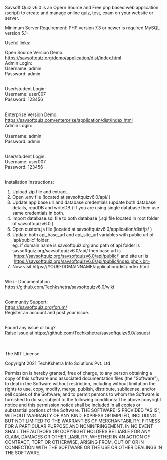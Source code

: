 Savsoft Quiz v6.0 is an Opern Source and Free php based web application (script) to create and manage online quiz, test, exam on your website or server.


Minimum Server Requirement:
PHP version 7.3 or newer is required
MySQL  version 5.1+



Useful links:

Open Source Version Demo: https://savsoftquiz.org/demo/application/dist/index.html <br>
Admin Login:<br>
Username: admin<br>
Password: admin<br><br>


User/student Login:<br>
Username:  user007<br>
Password:  123456<br><br>


Enterprise Version Demo: https://savsoftquiz.com/enterprise/application/dist/index.html <br>
Admin Login: <br><br>
Username: admin<br>
Password: admin<br><br>

User/student Login:<br>
Username:  user007<br>
Password:  123456<br><br>


Installation Instructions: <br>
1) Upload zip file and extract.<br>
2) Open .env file (located at savsoftquizv6.0/api/ ) <br>
3) Update app base url and database credentials (update both database details, readDB and writeDB.) If you are using single database then use same credentials in both.<br>
4) Import database.sql file to both database (.sql file located in root folder of savsoftquizv6.0 )<br>
5) Open custom.js file (located at savsoftquizv6.0/application/dist/js/ )<br>
6) Update both api_base_url and api_site_url variables with public url of 'api/public' folder.<br>
eg. if domain name is savsoftquiz.org and path of api folder is savsoftquiz.org/savsoftquizv6.0/api/ then base url is 'https://savsoftquiz.org/savsoftquizv6.0/api/public/' and site url is 'https://savsoftquiz.org/savsoftquizv6.0/api/public/index.php'<br>
7) Now visit https://YOUR-DOMAINNAME/application/dist/index.html<br><br>


Wiki - Documentation<br>
https://github.com/Techkshetra/savsoftquizv6.0/wiki<br><br>


Community Support:<br>
https://savsoftquiz.org/forum/<br>
Register an account and post your issue.<br><br>


Found any issue or bug?<br>
Raise issue at https://github.com/Techkshetra/savsoftquizv6.0/issues/<br><br><br>




The MIT License

Copyright 2021 TechKshetra Info Solutions Pvt. Ltd

Permission is hereby granted, free of charge, to any person obtaining a copy of this software and associated documentation files (the "Software"), to deal in the Software without restriction, including without limitation the rights to use, copy, modify, merge, publish, distribute, sublicense, and/or sell copies of the Software, and to permit persons to whom the Software is furnished to do so, subject to the following conditions:
The above copyright notice and this permission notice shall be included in all copies or substantial portions of the Software.
THE SOFTWARE IS PROVIDED "AS IS", WITHOUT WARRANTY OF ANY KIND, EXPRESS OR IMPLIED, INCLUDING BUT NOT LIMITED TO THE WARRANTIES OF MERCHANTABILITY, FITNESS FOR A PARTICULAR PURPOSE AND NONINFRINGEMENT. IN NO EVENT SHALL THE AUTHORS OR COPYRIGHT HOLDERS BE LIABLE FOR ANY CLAIM, DAMAGES OR OTHER LIABILITY, WHETHER IN AN ACTION OF CONTRACT, TORT OR OTHERWISE, ARISING FROM, OUT OF OR IN CONNECTION WITH THE SOFTWARE OR THE USE OR OTHER DEALINGS IN THE SOFTWARE.

